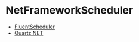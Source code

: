 # NetFrameworkScheduler

- [FluentScheduler](https://github.com/fluentscheduler/FluentScheduler)
- [Quartz.NET](https://www.quartz-scheduler.net/)
